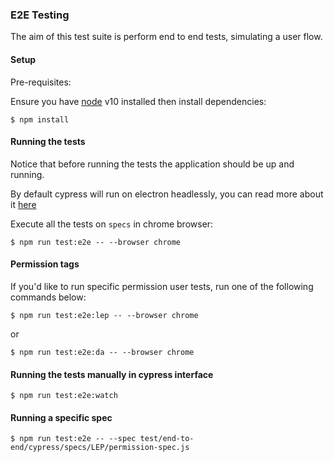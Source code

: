 ### E2E Testing

The aim of this test suite is perform end to end tests, simulating a user flow.

#### Setup

Pre-requisites:

Ensure you have [node](https://nodejs.org/en/download/) v10 installed then install dependencies:

`$ npm install`

#### Running the tests

Notice that before running the tests the application should be up and running.

By default cypress will run on electron headlessly, you can read more about it [here](https://docs.cypress.io/guides/core-concepts/launching-browsers.html#Electron-Browser)

Execute all the tests on `specs` in chrome browser:

`$ npm run test:e2e -- --browser chrome`

#### Permission tags

If you'd like to run specific permission user tests, run one of the following commands below:

`$ npm run test:e2e:lep -- --browser chrome`

or

`$ npm run test:e2e:da -- --browser chrome`

#### Running the tests manually in cypress interface

`$ npm run test:e2e:watch`

#### Running a specific spec

`$ npm run test:e2e -- --spec test/end-to-end/cypress/specs/LEP/permission-spec.js`
